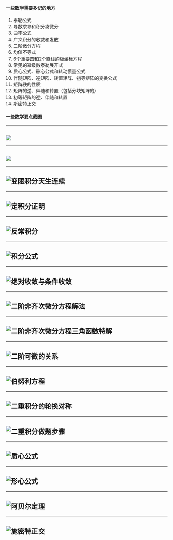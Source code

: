 #### 一些数学需要多记的地方

1.   泰勒公式
2.   导数求导和积分凑微分
3.   曲率公式
4.   广义积分的收敛和发散
5.   二阶微分方程
6.   均值不等式
7.   6个重要圆和2个直线的极坐标方程
8.   常见的幂级数泰勒展开式
9.   质心公式、形心公式和转动惯量公式
10.  伴随矩阵、逆矩阵、转置矩阵、初等矩阵的变换公式
11.  矩阵秩的性质
12.  矩阵的逆、伴随和转置（包括分块矩阵的）
13.  初等矩阵的逆、伴随和转置
14.  斯密特正交

#### 一些数学要点截图

---
![](img/1.png)
---

---
![](img/2.png)
---

---
![变限积分天生连续](img/3.png)
---

---
![定积分证明](img/4.png)
---

---
![反常积分](img/5.png)
---

---
![积分公式](img/6.png)
---

---
![绝对收敛与条件收敛](img/8.png)
---

---
![二阶非齐次微分方程解法](img/9.png)
---

---
![二阶非齐次微分方程三角函数特解](img/10.png)
-----

---
![二阶可微的关系](img/11.png)
-----

---
![伯努利方程](img/12.png)
-----

---
![二重积分的轮换对称](img/13.png)
-----

---
![二重积分做题步骤](img/15.png)
-----

---
![质心公式](img/16.png)
-----

---
![形心公式](img/17.png)
-----

---
![阿贝尔定理](img/20.png)
-----

---
![施密特正交](img/30.png)
-----
